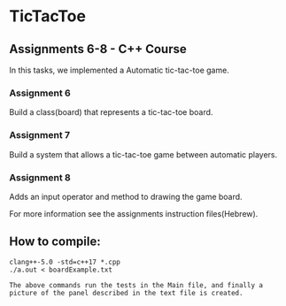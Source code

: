 # TicTacToe

## Assignments 6-8 - C++ Course

In this tasks, we implemented a Automatic tic-tac-toe game.

### Assignment 6
Build a class(board) that represents a tic-tac-toe board.

### Assignment 7
Build a system that allows a tic-tac-toe game between automatic players.

### Assignment 8
Adds an input operator and method to drawing the game board.

For more information see the assignments instruction files(Hebrew).


## How to compile:
```
clang++-5.0 -std=c++17 *.cpp
./a.out < boardExample.txt

The above commands run the tests in the Main file, and finally a picture of the panel described in the text file is created.
